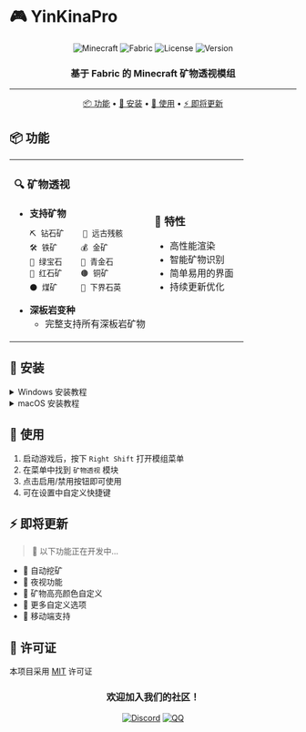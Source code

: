# 🎮 YinKinaPro

<div align="center">

![Minecraft](https://img.shields.io/badge/Minecraft-1.21.1-brightgreen.svg)
![Fabric](https://img.shields.io/badge/ModLoader-Fabric-blue.svg)
![License](https://img.shields.io/badge/License-MIT-yellow.svg)
![Version](https://img.shields.io/badge/Version-1.0.0-orange.svg)

### 基于 Fabric 的 Minecraft 矿物透视模组

---

[📦 功能](#-功能) •
[💾 安装](#-安装) •
[📖 使用](#-使用) •
[⚡ 即将更新](#-即将更新)

</div>

## 📦 功能

<table>
<tr>
<td width="60%">

### 🔍 矿物透视
- **支持矿物**
  ```
  ⛏️ 钻石矿    💠 远古残骸
  🛠️ 铁矿     💰 金矿
  💎 绿宝石    🔷 青金石
  🔴 红石矿    🟤 铜矿
  ⚫ 煤矿     🔘 下界石英
  ```
- **深板岩变种**
  - 完整支持所有深板岩矿物

</td>
<td>

### 🌟 特性
- 高性能渲染
- 智能矿物识别
- 简单易用的界面
- 持续更新优化

</td>
</tr>
</table>

## 💾 安装

<details>
<summary>Windows 安装教程</summary>

1. 下载并安装 [Java 17+](https://www.oracle.com/java/technologies/downloads/)
2. 下载 [Fabric Installer](https://fabricmc.net/use/installer/)
3. 运行 Fabric Installer:
   - 选择 Minecraft 1.21.1
   - 点击"安装"
4. 下载 [Fabric API](https://www.curseforge.com/minecraft/mc-mods/fabric-api)
5. 下载 YinKinaPro 最新版本
6. 按 Win+R，输入 `%appdata%/.minecraft/mods`
7. 将 Fabric API 和 YinKinaPro 放入 mods 文件夹
8. 启动 Minecraft，选择 "Fabric" 配置文件

</details>

<details>
<summary>macOS 安装教程</summary>

1. 下载并安装 [Java 17+](https://www.oracle.com/java/technologies/downloads/)
2. 下载 [Fabric Installer](https://fabricmc.net/use/installer/)
3. 运行 Fabric Installer:
   - 选择 Minecraft 1.21.1
   - 点击"安装"
4. 下载 [Fabric API](https://www.curseforge.com/minecraft/mc-mods/fabric-api)
5. 下载 YinKinaPro 最新版本
6. 打开访达，按 Cmd+Shift+G
7. 输入 `~/Library/Application Support/minecraft/mods`
8. 将 Fabric API 和 YinKinaPro 放入 mods 文件夹
9. 启动 Minecraft，选择 "Fabric" 配置文件

</details>

## 📖 使用

1. 启动游戏后，按下 `Right Shift` 打开模组菜单
2. 在菜单中找到 `矿物透视` 模块
3. 点击启用/禁用按钮即可使用
4. 可在设置中自定义快捷键

## ⚡ 即将更新

> 🚧 以下功能正在开发中...

- 🎯 自动挖矿
- 🌙 夜视功能
- 🎨 矿物高亮颜色自定义
- 🔧 更多自定义选项
- 📱 移动端支持

## 📜 许可证

本项目采用 [MIT](LICENSE) 许可证

<div align="center">

### 欢迎加入我们的社区！

[![Discord](https://img.shields.io/badge/Discord-加入讨论-7289DA.svg)](https://discord.gg/your-server)
[![QQ](https://img.shields.io/badge/QQ群-123456789-eb1923.svg)](https://qm.qq.com/your-group)

</div> 
